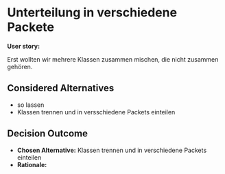 # Unterteilung in verschiedene Packete

**User story:**

Erst wollten wir mehrere Klassen zusammen mischen, die nicht zusammen gehören.

## Considered Alternatives

* so lassen
* Klassen trennen und in versschiedene Packets einteilen

## Decision Outcome

* **Chosen Alternative:** Klassen trennen und in verschiedene Packets einteilen
* **Rationale:** 